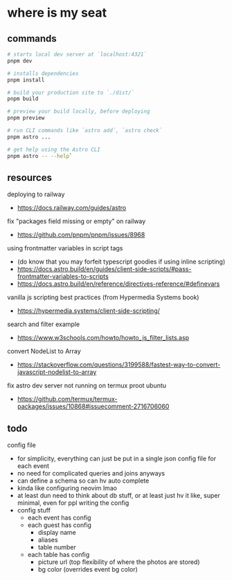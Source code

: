 # where is my seat

## commands

```bash
# starts local dev server at `localhost:4321`
pnpm dev

# installs dependencies
pnpm install

# build your production site to `./dist/`
pnpm build

# preview your build locally, before deploying
pnpm preview

# run CLI commands like `astro add`, `astro check`
pnpm astro ...

# get help using the Astro CLI
pnpm astro -- --help`
```

## resources

deploying to railway
- https://docs.railway.com/guides/astro

fix "packages field missing or empty" on railway
- https://github.com/pnpm/pnpm/issues/8968

using frontmatter variables in script tags
- (do know that you may forfeit typescript goodies if using inline scripting)
- https://docs.astro.build/en/guides/client-side-scripts/#pass-frontmatter-variables-to-scripts
- https://docs.astro.build/en/reference/directives-reference/#definevars

vanilla js scripting best practices (from Hypermedia Systems book)
- https://hypermedia.systems/client-side-scripting/

search and filter example
- https://www.w3schools.com/howto/howto_js_filter_lists.asp

convert NodeList to Array
- https://stackoverflow.com/questions/3199588/fastest-way-to-convert-javascript-nodelist-to-array

fix astro dev server not running on termux proot ubuntu
- https://github.com/termux/termux-packages/issues/10868#issuecomment-2716706060

## todo

config file
- for simplicity, everything can just be put in a single json config file for each event
- no need for complicated queries and joins anyways
- can define a schema so can hv auto complete
- kinda like configuring neovim lmao
- at least dun need to think about db stuff, or at least just hv it like, super minimal, even for ppl writing the config
- config stuff
    - each event has config
    - each guest has config
        - display name
        - aliases
        - table number
    - each table has config
        - picture url (top flexibility of where the photos are stored)
        - bg color (overrides event bg color)

